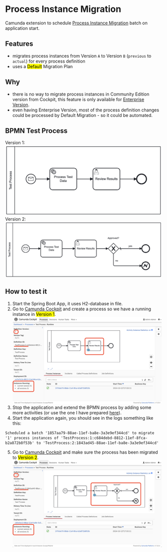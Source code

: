 # Process Instance Migration

Camunda extension to schedule [Process Instance Migration](https://docs.camunda.org/manual/latest/user-guide/process-engine/process-instance-migration/) batch on application start.

## Features

* migrates process instances from Version `A` to Version `B` (`previous` to `actual`) for every process definition
* uses a <mark>Default</mark> Migration Plan

## Why
* there is no way to migrate process instances in Community Edition version from Cockpit, this feature is only available for [Enterprise Version](https://docs.camunda.org/manual/latest/webapps/cockpit/bpmn/process-instance-migration/).
* even having Enterprise Version, most of the process definition changes could be processed by Default Migration - so it could be automated.

## BPMN Test Process
Version 1: ![BPMN Process](docs/Test_V1.png)
Version 2: ![BPMN Process](docs/Test_V2.png)

## How to test it
1. Start the Spring Boot App, it uses H2-database in file.
2. Go to [Camunda Cockpit](http://localhost:8080) and create a process so we have a running instance in <mark>Version 1</mark>.
![V1](docs/Test_V1_running_instances.png)
3. Stop the application and extend the BPMN process by adding some more activities (or use the one I have prepared [here](src/main/resources/bpmn/Test.bpmn.v2)).
4. Start the application again, you should see in the logs something like this:
```
Scheduled a batch '1857aa79-88ae-11ef-ba8e-3a3e9ef344cd' to migrate '1' process instances of 'TestProcess:1:c684debd-8812-11ef-8fca-b2a872b8f53b' to 'TestProcess:2:1843ad45-88ae-11ef-ba8e-3a3e9ef344cd'
```
5. Go to [Camunda Cockpit](http://localhost:8080) and make sure the process has been migrated to <mark>Version 2</mark>.
![V2](docs/Test_V2_running_instances.png)
